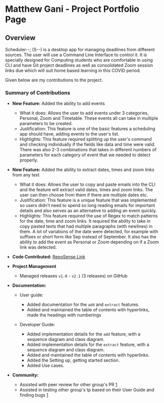 # Matthew Gani - Project Portfolio Page

## Overview
Scheduler--; (S--) is a desktop app for managing deadlines from different sources. The user will use a Command Line Interface to control it. It is specially designed for Computing students who are comfortable in using CLI and have Git project deadlines as well as consolidated Zoom session links due which will suit home based learning in this COVID period. 

Given below are my contributions to the project.

### Summary of Contributions

- **New Feature:** Added the ability to add events
    - What it does: Allows the user to add events under 3 categories, Personal, Zoom and Timetable. These events all can take in multiple parameters to be created.
    - Justification: This feature is one of the basic features a scheduling app should have, adding events to the user's list.
    - Highlights: This feature required splitting up the user's command and checking individually if the fields like data and time were valid. There was also 2-3 combinations that takes in different numbers of parameters for each category of event that we needed to detect properly.

- **New Feature:**  Added the ability to extract dates, times and zoom links from any text
    - What it does: Allows the user to copy and paste emails into the CLI and the feature will extract valid dates, times and zoom links. The user can then choose from them if there are multiple dates etc.
    - Justification: This feature is a unique feature that was implemented so users didn't need to spend so long reading emails for important details and also serves as an alternative to adding an event quickly.
    - Highlights: This feature required the use of Regex to match patterns for the date, time and zoom links. It required the ability to take in copy pasted texts that had multiple paragraphs (with newlines) in them. A lot of variations of the date were detected, for example with suffixes or short form like Sep instead of September. It also has the ability to add the event as Personal or Zoom depending on if a Zoom link was detected.
    
- **Code Contributed:** [RepoSense Link](https://nus-cs2113-ay2021s1.github.io/tp-dashboard/#breakdown=true&search=matthewgani&sort=groupTitle&sortWithin=title&since=2020-09-27&timeframe=commit&mergegroup=&groupSelect=groupByRepos&checkedFileTypes=docs~functional-code~test-code~other)

- **Project Management**
    - Managed releases `v1.0` - `v2.1` (3 releases) on GitHub
    
- **Documentation:**
    - User guide:
        - Added documentation for the `add` and `extract` features.
        - Added and maintained the table of contents with hyperlinks, made the headings with numberings
    
    - Developer Guide:
        - Added implementation details for the `add` feature, with a sequence diagram and class diagram.
        - Added implementation details for the `extract` feature, with a sequence diagram and class diagram.
        - Added and maintained the table of contents with hyperlinks.
        - Added the Setting up, getting started section.
        - Added Use cases.
        
- **Community:**
    - Assisted with peer review for other group's PR [1](https://github.com/nus-cs2113-AY2021S1/tp/pull/1/files)
    - Assisted in testing other group's tp based on their User Guide and finding bugs [1](https://github.com/matthewgani/ped/issues)
